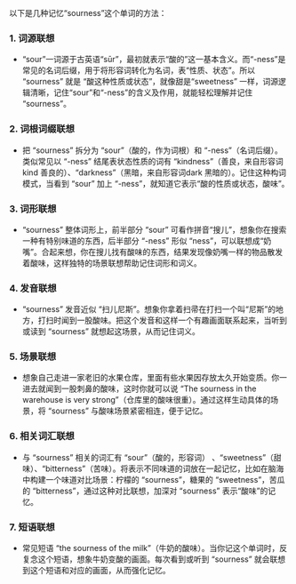 以下是几种记忆“sourness”这个单词的方法：

### 1. 词源联想
 - “sour”一词源于古英语“sūr”，最初就表示“酸的”这一基本含义。而“-ness”是常见的名词后缀，用于将形容词转化为名词，表“性质、状态”。所以 “sourness” 就是 “酸这种性质或状态”，就像甜是“sweetness” 一样，词源逻辑清晰，记住“sour”和“-ness”的含义及作用，就能轻松理解并记住 “sourness”。

### 2. 词根词缀联想
 - 把 “sourness” 拆分为 “sour”（酸的，作为词根）和 “-ness”（名词后缀）。类似常见以 “-ness” 结尾表状态性质的词有 “kindness”（善良，来自形容词kind 善良的）、“darkness”（黑暗，来自形容词dark 黑暗的）。记住这种构词模式，当看到 “sour” 加上 “-ness”，就知道它表示“酸的性质或状态，酸味”。

### 3. 词形联想
 - “sourness” 整体词形上，前半部分 “sour” 可看作拼音“搜儿”，想象你在搜索一种有特别味道的东西，后半部分 “-ness” 形似 “ness”，可以联想成“奶嘴”。合起来想，你在搜儿找有酸味的东西，结果发现像奶嘴一样的物品散发着酸味，这样独特的场景联想帮助记住词形和词义。

### 4. 发音联想
 - “sourness” 发音近似 “扫儿尼斯”。想象你拿着扫帚在打扫一个叫“尼斯”的地方，打扫时闻到一股酸味。把这个发音和这样一个有趣画面联系起来，当听到或读到 “sourness” 就想起这场景，从而记住词义。

### 5. 场景联想
 - 想象自己走进一家老旧的水果仓库，里面有些水果因存放太久开始变质。你一进去就闻到一股刺鼻的酸味，这时你就可以说 “The sourness in the warehouse is very strong”（仓库里的酸味很重）。通过这样生动具体的场景，将 “sourness” 与酸味场景紧密相连，便于记忆。

### 6. 相关词汇联想
 - 与 “sourness” 相关的词汇有 “sour”（酸的，形容词） 、“sweetness”（甜味）、“bitterness”（苦味）。将表示不同味道的词放在一起记忆，比如在脑海中构建一个味道对比场景：柠檬的 “sourness”，糖果的 “sweetness”，苦瓜的 “bitterness”，通过这种对比联想，加深对 “sourness” 表示“酸味”的记忆。

### 7. 短语联想
 - 常见短语 “the sourness of the milk”（牛奶的酸味）。当你记这个单词时，反复念这个短语，想象牛奶变酸的画面。每次看到或听到 “sourness” 就会联想到这个短语和对应的画面，从而强化记忆。 